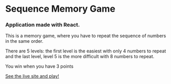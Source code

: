 # Sequence Memory Game

### Application made with React.

This is a memory game, where you have to repeat the sequence of numbers in the same order.

There are 5 levels: the first level is the easiest with only 4 numbers to repeat and the last level, level 5 is the more difficult with 8 numbers to repeat.

You win when you have 3 points

[See the live site and play!]()